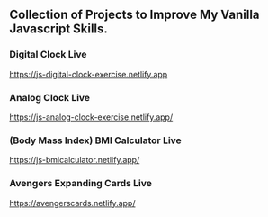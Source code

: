## Collection of Projects to Improve My Vanilla Javascript Skills.

### Digital Clock Live 
https://js-digital-clock-exercise.netlify.app

### Analog Clock Live 
https://js-analog-clock-exercise.netlify.app/

### (Body Mass Index) BMI Calculator Live 
https://js-bmicalculator.netlify.app/

### Avengers Expanding Cards Live 
https://avengerscards.netlify.app/
